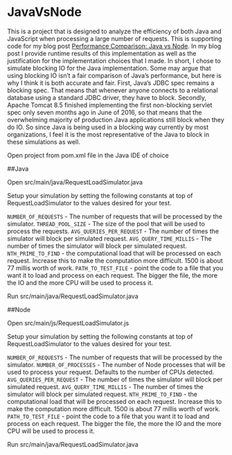 # JavaVsNode

This is a project that is designed to analyze the efficiency of both Java and JavaScript when processing a large number of requests. 
This is supporting code for my blog post [Performance Comparison: Java vs Node](https://www.tandemseven.com/blog/performance-java-vs-node/). In my blog post I provide runtime results of this implementation as well as the justification for the implementation choices that I made. 
In short, I chose to simulate blocking IO for the Java implementation. Some may argue that using blocking IO isn’t a fair comparison of Java’s performance, but here is why I think it is both accurate and fair. First, Java’s JDBC spec remains a blocking spec. 
That means that whenever anyone connects to a relational database using a standard JDBC driver, they have to block. Secondly, Apache Tomcat 8.5 finished implementing the first non-blocking servlet spec only seven months ago in June of 2016, so that means that the overwhelming majority of production Java applications still block when they do IO. 
So since Java is being used in a blocking way currently by most organizations, I feel it is the most representative of the Java to block in these simulations as well. 

Open project from pom.xml file in the Java IDE of choice

##Java

Open src/main/java/RequestLoadSimulator.java

Setup your simulation by setting the following constants at top of RequestLoadSimulator to the values desired for your test.

`NUMBER_OF_REQUESTS` - The number of requests that will be processed by the simulator. 
`THREAD_POOL_SIZE` - The size of the pool that will be used to process the requests. 
`AVG_QUERIES_PER_REQUEST` - The number of times the simulator will block per simulated request. 
`AVG_QUERY_TIME_MILLIS` - The number of times the simulator will block per simulated request. 
`NTH_PRIME_TO_FIND` - the computational load that will be processed on each request. Increase this to make the computation more difficult. 1500 is about 77 millis worth of work. 
`PATH_TO_TEST_FILE` - point the code to a file that you want it to load and process on each request. The bigger the file, the more the IO and the more CPU will be used to process it. 

Run src/main/java/RequestLoadSimulator.java

##Node

Open src/main/js/RequestLoadSimulator.js

Setup your simulation by setting the following constants at top of RequestLoadSimulator to the values desired for your test.

`NUMBER_OF_REQUESTS` - The number of requests that will be processed by the simulator. 
`NUMBER_OF_PROCESSES` - The number of Node processes that will be used to process your request. Defaults to the number of CPUs detected. 
`AVG_QUERIES_PER_REQUEST` - The number of times the simulator will block per simulated request. 
`AVG_QUERY_TIME_MILLIS` - The number of times the simulator will block per simulated request. 
`NTH_PRIME_TO_FIND` - the computational load that will be processed on each request. Increase this to make the computation more difficult. 1500 is about 77 millis worth of work. 
`PATH_TO_TEST_FILE` - point the code to a file that you want it to load and process on each request. The bigger the file, the more the IO and the more CPU will be used to process it. 

Run src/main/java/RequestLoadSimulator.java
